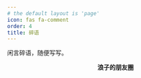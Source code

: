 ```yaml
---
# the default layout is 'page'
icon: fas fa-comment
order: 4
title: 碎语
---
```


闲言碎语，随便写写。
<header id="banner">
    <div id="banner-background" class="existbg" style="--banner_background_image_position_dark: 90%;"></div>
        <div id="banner-info" class="g-clear-both">
            <div class="name g-left">
                <strong class="font-options g-right g-user-select zh" >浪子的朋友圈</strong>
            </div>
            <div class="avatar g-right">
                        <img class="g-alias-imgblock" src="https://imsun.org/favicon.ico" loading="lazy" draggable="false" alt=""/>
            </div>
        </div>
    <div id="banner-subinfo" class="g-txt-ellipsis g-user-select"></div>
</header>
<link rel="stylesheet" href="https://jkjoy.github.io/memos/css/new.css"/>
<div id="posts"></div>
<script>
    const memos = {
        host: 'https://memos.ee',
        limit: '1000',
        creatorId: '1',
        domId: '#posts',
        twikoo: 'https://t.memos.ee',
        };
</script>
<script src="https://registry.npmmirror.com/twikoo/1.6.31/files/dist/twikoo.all.min.js"></script>                    
<script src="https://jkjoy.github.io/memos/js/marked.min.js"></script> 
<script src="https://jkjoy.github.io/memos/js/view-image.min.js"></script>          
<script src="https://jkjoy.github.io/memos/js/memos.js?v20241106"></script>  